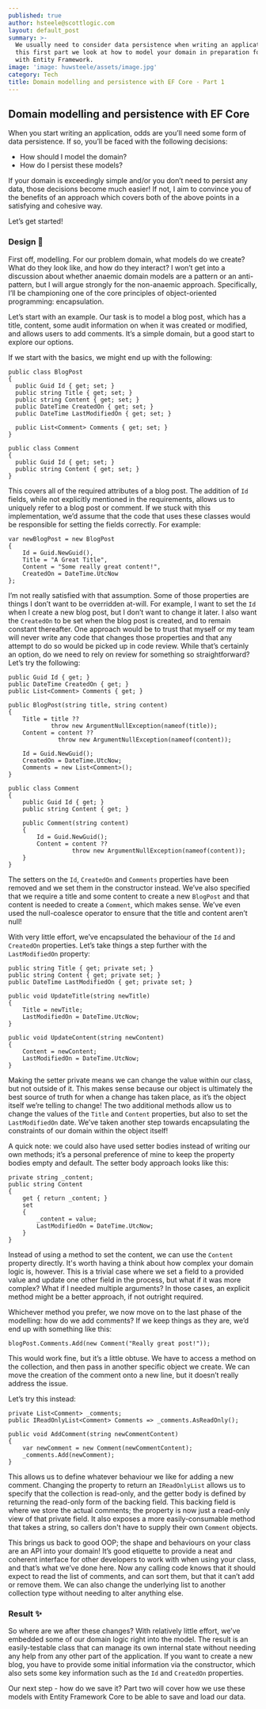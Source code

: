 ```yaml
---
published: true
author: hsteele@scottlogic.com
layout: default_post
summary: >-
  We usually need to consider data persistence when writing an application. In
  this first part we look at how to model your domain in preparation for use
  with Entity Framework.
image: 'image: huwsteele/assets/image.jpg'
category: Tech
title: Domain modelling and persistence with EF Core - Part 1
---
```

## Domain modelling and persistence with EF Core 

When you start writing an application, odds are you’ll need some form of data persistence. If so, you’ll be faced with the following decisions:

- How should I model the domain?
- How do I persist these models?

If your domain is exceedingly simple and/or you don’t need to persist any data, those decisions become much easier! If not, I aim to convince you of the benefits of an approach which covers both of the above points in a satisfying and cohesive way.

Let’s get started!

### Design 📐  



First off, modelling. For our problem domain, what models do we create? What do they look like, and how do they interact? I won’t get into a discussion about whether anaemic domain models are a pattern or an anti-pattern, but I will argue strongly for the non-anaemic approach. Specifically, I’ll be championing one of the core principles of object-oriented programming: encapsulation.

Let’s start with an example. Our task is to model a blog post, which has a title, content, some audit information on when it was created or modified, and allows users to add comments. It’s a simple domain, but a good start to explore our options. 

If we start with the basics, we might end up with the following:

    public class BlogPost
    {
      public Guid Id { get; set; }
      public string Title { get; set; }
      public string Content { get; set; }
      public DateTime CreatedOn { get; set; }
      public DateTime LastModifiedOn { get; set; }

      public List<Comment> Comments { get; set; }
    }

    public class Comment
    {
      public Guid Id { get; set; }
      public string Content { get; set; }
    }
    

This covers all of the required attributes of a blog post. The addition of `Id` fields, while not explicitly mentioned in the requirements, allows us to uniquely refer to a blog post or comment. If we stuck with this implementation, we’d assume that the code that uses these classes would be responsible for setting the fields correctly. For example:


    var newBlogPost = new BlogPost
    {
        Id = Guid.NewGuid(),
        Title = "A Great Title",
        Content = "Some really great content!",
        CreatedOn = DateTime.UtcNow
    };


I’m not really satisfied with that assumption. Some of those properties are things I don’t want to be overridden at-will. For example, I want to set the `Id` when I create a new blog post, but I don’t want to change it later. I also want the `CreatedOn` to be set when the blog post is created, and to remain constant thereafter. One approach would be to trust that myself or my team will never write any code that changes those properties and that any attempt to do so would be picked up in code review. While that’s certainly an option, do we need to rely on review for something so straightforward? Let’s try the following:


    public Guid Id { get; }
    public DateTime CreatedOn { get; }
    public List<Comment> Comments { get; }

    public BlogPost(string title, string content)
    {
        Title = title ?? 
                throw new ArgumentNullException(nameof(title));
        Content = content ??
                  throw new ArgumentNullException(nameof(content));

        Id = Guid.NewGuid();
        CreatedOn = DateTime.UtcNow;
        Comments = new List<Comment>();
    }

    public class Comment
    {
        public Guid Id { get; }
        public string Content { get; }

        public Comment(string content)
        {
            Id = Guid.NewGuid();
            Content = content ??
                      throw new ArgumentNullException(nameof(content));
        }
    }


The setters on the `Id`, `CreatedOn` and `Comments` properties have been removed and we set them in the constructor instead. We’ve also specified that we require a title and some content to create a new `BlogPost` and that content is needed to create a `Comment`, which makes sense. We’ve even used the null-coalesce operator to ensure that the title and content aren’t null!

With very little effort, we’ve encapsulated the behaviour of the `Id` and `CreatedOn` properties. Let’s take things a step further with the `LastModifiedOn` property:


    public string Title { get; private set; }
    public string Content { get; private set; }
    public DateTime LastModifiedOn { get; private set; }

    public void UpdateTitle(string newTitle)
    {
        Title = newTitle;
        LastModifiedOn = DateTime.UtcNow;
    }

    public void UpdateContent(string newContent)
    {
        Content = newContent;
        LastModifiedOn = DateTime.UtcNow;
    }


Making the setter private means we can change the value within our class, but not outside of it. This makes sense because our object is ultimately the best source of truth for when a change has taken place, as it’s the object itself we’re telling to change! The two additional methods allow us to change the values of the `Title` and `Content` properties, but also to set the `LastModifiedOn` date. We’ve taken another step towards encapsulating the constraints of our domain within the object itself! 

A quick note: we could also have used setter bodies instead of writing our own methods; it’s a personal preference of mine to keep the property bodies empty and default. The setter body approach looks like this:


    private string _content;
    public string Content
    { 
        get { return _content; }
        set  
        {
            _content = value;
            LastModifiedOn = DateTime.UtcNow;
        }
    }


Instead of using a method to set the content, we can use the `Content` property directly. It's worth having a think about how complex your domain logic is, however. This is a trivial case where we set a field to a provided value and update one other field in the process, but what if it was more complex? What if I needed multiple arguments? In those cases, an explicit method might be a better approach, if not outright required.

Whichever method you prefer, we now move on to the last phase of the modelling: how do we add comments? If we keep things as they are, we’d end up with something like this:


	blogPost.Comments.Add(new Comment("Really great post!"));


This would work fine, but it’s a little obtuse. We have to access a method on the collection, and then pass in another specific object we create. We can move the creation of the comment onto a new line, but it doesn’t really address the issue. 

Let’s try this instead:


    private List<Comment> _comments;
    public IReadOnlyList<Comment> Comments => _comments.AsReadOnly();

    public void AddComment(string newCommentContent)
    {
        var newComment = new Comment(newCommentContent);
        _comments.Add(newComment);
    }


This allows us to define whatever behaviour we like for adding a new comment. Changing the property to return an `IReadOnlyList` allows us to specify that the collection is read-only, and the getter body is defined by returning the read-only form of the backing field. This backing field is where we store the actual comments; the property is now just a read-only view of that private field. It also exposes a more easily-consumable method that takes a string, so callers don't have to supply their own `Comment` objects.

This brings us back to good OOP; the shape and behaviours on your class are an API into your domain! It’s good etiquette to provide a neat and coherent interface for other developers to work with when using your class, and that’s what we’ve done here. Now any calling code knows that it should expect to read the list of comments, and can sort them, but that it can’t add or remove them. We can also change the underlying list to another collection type without needing to alter anything else.

### Result ✨  

  
  
So where are we after these changes? With relatively little effort, we’ve embedded some of our domain logic right into the model. The result is an easily-testable class that can manage its own internal state without needing any help from any other part of the application. If you want to create a new blog, you have to provide some initial information via the constructor, which also sets some key information such as the `Id` and `CreatedOn` properties.


Our next step - how do we save it? Part two will cover how we use these models with Entity Framework Core to be able to save and load our data.
